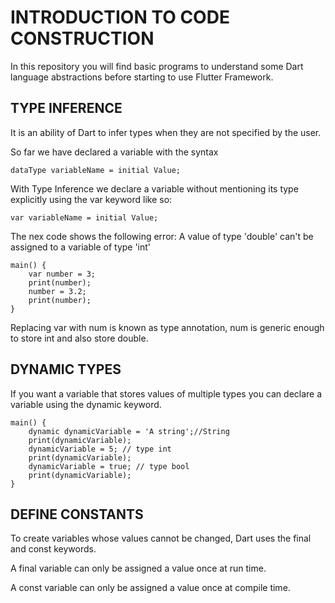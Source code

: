 # INTRODUCTION TO CODE CONSTRUCTION

In this repository you will find basic programs to understand some Dart language abstractions before starting to use Flutter Framework.

## TYPE INFERENCE

It is an ability of Dart to infer types when they are not specified by the user.

So far we have declared a variable with the syntax

    dataType variableName = initial Value;

With Type Inference we declare a variable without mentioning its type explicitly using the var keyword like so:
    
    var variableName = initial Value;

The nex code shows the following error: A value of type 'double' can't be assigned to a variable of type 'int' 

    main() {
        var number = 3;
        print(number);
        number = 3.2;
        print(number);
    }

Replacing var with num is known as type annotation, num is generic enough to store int and also store double.


## DYNAMIC TYPES

If you want a variable that stores values of multiple types you can declare a variable using the dynamic keyword.

    main() {
        dynamic dynamicVariable = 'A string';//String
        print(dynamicVariable);
        dynamicVariable = 5; // type int
        print(dynamicVariable);
        dynamicVariable = true; // type bool
        print(dynamicVariable);
    }


## DEFINE CONSTANTS

To create variables whose values cannot be changed, Dart uses the final and const keywords.

A final variable can only be assigned a value once at run time.

A const variable can only be assigned a value once at compile time.


